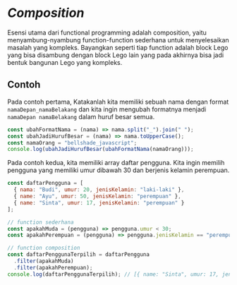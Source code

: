 # _Composition_

Esensi utama dari functional programming adalah composition, yaitu menyambung-nyambung function-function sederhana untuk menyelesaikan masalah yang kompleks. Bayangkan seperti tiap function adalah block Lego yang bisa disambung dengan block Lego lain yang pada akhirnya bisa jadi bentuk bangunan Lego yang kompleks.

## Contoh

Pada contoh pertama, Katakanlah kita memiliki sebuah nama dengan format `namaDepan_namaBelakang` dan kita ingin mengubah formatnya menjadi `namaDepan namaBelakang` dalam huruf besar semua.

```js
const ubahFormatNama = (nama) => nama.split("_").join(" ");
const ubahJadiHurufBesar = (nama) => nama.toUpperCase();
const namaOrang = "bellshade_javascript";
console.log(ubahJadiHurufBesar(ubahFormatNama(namaOrang)));
```

Pada contoh kedua, kita memiliki array daftar pengguna. Kita ingin memilih pengguna yang memiliki umur dibawah 30 dan berjenis kelamin perempuan.

```js
const daftarPengguna = [
  { nama: "Budi", umur: 20, jenisKelamin: "laki-laki" },
  { name: "Ayu", umur: 50, jenisKelamin: "perempuan" },
  { name: "Sinta", umur: 17, jenisKelamin: "perempuan" }
];

// function sederhana
const apakahMuda = (pengguna) => pengguna.umur < 30;
const apakahPerempuan = (pengguna) => pengguna.jenisKelamin == "perempuan";

// function composition
const daftarPenggunaTerpilih = daftarPengguna
  .filter(apakahMuda)
  .filter(apakahPerempuan);
console.log(daftarPenggunaTerpilih); // [{ name: "Sinta", umur: 17, jenisKelamin: "perempuan" }]
```
